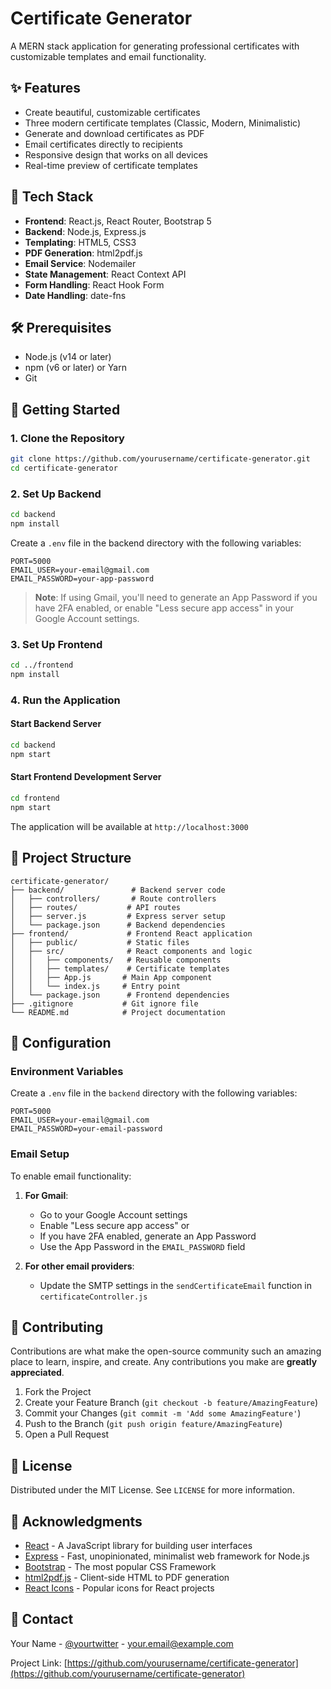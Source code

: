 # Certificate Generator

A MERN stack application for generating professional certificates with customizable templates and email functionality.



## ✨ Features

- Create beautiful, customizable certificates
- Three modern certificate templates (Classic, Modern, Minimalistic)
- Generate and download certificates as PDF
- Email certificates directly to recipients
- Responsive design that works on all devices
- Real-time preview of certificate templates

## 🚀 Tech Stack

- **Frontend**: React.js, React Router, Bootstrap 5
- **Backend**: Node.js, Express.js
- **Templating**: HTML5, CSS3
- **PDF Generation**: html2pdf.js
- **Email Service**: Nodemailer
- **State Management**: React Context API
- **Form Handling**: React Hook Form
- **Date Handling**: date-fns

## 🛠️ Prerequisites

- Node.js (v14 or later)
- npm (v6 or later) or Yarn
- Git

## 🚀 Getting Started

### 1. Clone the Repository

```bash
git clone https://github.com/yourusername/certificate-generator.git
cd certificate-generator
```

### 2. Set Up Backend

```bash
cd backend
npm install
```

Create a `.env` file in the backend directory with the following variables:

```env
PORT=5000
EMAIL_USER=your-email@gmail.com
EMAIL_PASSWORD=your-app-password
```

> **Note**: If using Gmail, you'll need to generate an App Password if you have 2FA enabled, or enable "Less secure app access" in your Google Account settings.

### 3. Set Up Frontend

```bash
cd ../frontend
npm install
```

### 4. Run the Application

#### Start Backend Server

```bash
cd backend
npm start
```

#### Start Frontend Development Server

```bash
cd frontend
npm start
```

The application will be available at `http://localhost:3000`

## 📁 Project Structure

```
certificate-generator/
├── backend/               # Backend server code
│   ├── controllers/       # Route controllers
│   ├── routes/           # API routes
│   ├── server.js         # Express server setup
│   └── package.json      # Backend dependencies
├── frontend/             # Frontend React application
│   ├── public/           # Static files
│   ├── src/              # React components and logic
│   │   ├── components/   # Reusable components
│   │   ├── templates/    # Certificate templates
│   │   ├── App.js       # Main App component
│   │   └── index.js     # Entry point
│   └── package.json      # Frontend dependencies
├── .gitignore           # Git ignore file
└── README.md            # Project documentation
```

## 🔧 Configuration

### Environment Variables

Create a `.env` file in the `backend` directory with the following variables:

```env
PORT=5000
EMAIL_USER=your-email@gmail.com
EMAIL_PASSWORD=your-email-password
```

### Email Setup

To enable email functionality:

1. **For Gmail**:
   - Go to your Google Account settings
   - Enable "Less secure app access" or
   - If you have 2FA enabled, generate an App Password
   - Use the App Password in the `EMAIL_PASSWORD` field

2. **For other email providers**:
   - Update the SMTP settings in the `sendCertificateEmail` function in `certificateController.js`

## 🤝 Contributing

Contributions are what make the open-source community such an amazing place to learn, inspire, and create. Any contributions you make are **greatly appreciated**.

1. Fork the Project
2. Create your Feature Branch (`git checkout -b feature/AmazingFeature`)
3. Commit your Changes (`git commit -m 'Add some AmazingFeature'`)
4. Push to the Branch (`git push origin feature/AmazingFeature`)
5. Open a Pull Request

## 📝 License

Distributed under the MIT License. See `LICENSE` for more information.

## 👏 Acknowledgments

- [React](https://reactjs.org/) - A JavaScript library for building user interfaces
- [Express](https://expressjs.com/) - Fast, unopinionated, minimalist web framework for Node.js
- [Bootstrap](https://getbootstrap.com/) - The most popular CSS Framework
- [html2pdf.js](https://ekoopmans.github.io/html2pdf.js/) - Client-side HTML to PDF generation
- [React Icons](https://react-icons.github.io/react-icons/) - Popular icons for React projects

## 📧 Contact

Your Name - [@yourtwitter](https://twitter.com/yourtwitter) - your.email@example.com

Project Link: [https://github.com/yourusername/certificate-generator](https://github.com/yourusername/certificate-generator)
